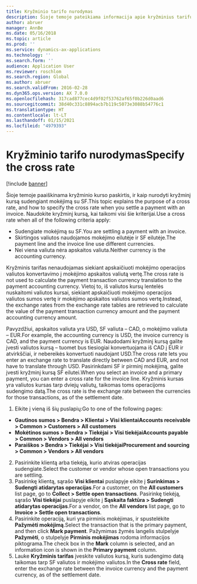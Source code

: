 ```yaml
---
title: Kryžminio tarifo nurodymas
description: Šioje temoje pateikiama informacija apie kryžminius tarifus programoje „Microsoft“ „Dynamics 365 Finance“.
author: abruer
manager: AnnBe
ms.date: 05/16/2018
ms.topic: article
ms.prod: ''
ms.service: dynamics-ax-applications
ms.technology: ''
ms.search.form: ''
audience: Application User
ms.reviewer: roschlom
ms.search.region: Global
ms.author: abruer
ms.search.validFrom: 2016-02-28
ms.dyn365.ops.version: AX 7.0.0
ms.openlocfilehash: 317cad877cec4d9f02f53762af65f0b226d0aad6
ms.sourcegitcommit: 38d40c331c8894acb7b119c5073e3088b54776c1
ms.translationtype: HT
ms.contentlocale: lt-LT
ms.lasthandoff: 01/15/2021
ms.locfileid: "4979393"
---
```

# <a name="specify-the-cross-rate"></a><span data-ttu-id="abf6b-103">Kryžminio tarifo nurodymas</span><span class="sxs-lookup"><span data-stu-id="abf6b-103">Specify the cross rate</span></span>

[!include [banner](../includes/banner.md)]

<span data-ttu-id="abf6b-104">Šioje temoje paaiškinama kryžminio kurso paskirtis, ir kaip nurodyti kryžminį kursą sudengiant mokėjimą su SF.</span><span class="sxs-lookup"><span data-stu-id="abf6b-104">This topic explains the purpose of a cross rate, and how to specify the cross rate when you settle a payment with an invoice.</span></span> <span data-ttu-id="abf6b-105">Naudokite kryžminį kursą, kai taikomi visi šie kriterijai.</span><span class="sxs-lookup"><span data-stu-id="abf6b-105">Use a cross rate when all of the following criteria apply:</span></span> 
-   <span data-ttu-id="abf6b-106">Sudengiate mokėjimą su SF.</span><span class="sxs-lookup"><span data-stu-id="abf6b-106">You are settling a payment with an invoice.</span></span> 
-   <span data-ttu-id="abf6b-107">Skirtingos valiutos naudojamos mokėjimo eilutėje ir SF eilutėje.</span><span class="sxs-lookup"><span data-stu-id="abf6b-107">The payment line and the invoice line use different currencies.</span></span> 
-   <span data-ttu-id="abf6b-108">Nei viena valiuta nėra apskaitos valiuta.</span><span class="sxs-lookup"><span data-stu-id="abf6b-108">Neither currency is the accounting currency.</span></span> 

<span data-ttu-id="abf6b-109">Kryžminis tarifas nenaudojamas siekiant apskaičiuoti mokėjimo operacijos valiutos konvertavimo į mokėjimo apskaitos valiutą vertę.</span><span class="sxs-lookup"><span data-stu-id="abf6b-109">The cross rate is not used to calculate the payment transaction currency translation to the payment accounting currency.</span></span> <span data-ttu-id="abf6b-110">Vietoj to, iš valiutos kursų lentelės nuskaitomi valiutos kursai, siekiant apskaičiuoti mokėjimo operacijos valiutos sumos vertę ir mokėjimo apskaitos valiutos sumos vertę.</span><span class="sxs-lookup"><span data-stu-id="abf6b-110">Instead, the exchange rates from the exchange rate tables are retrieved to calculate the value of the payment transaction currency amount and the payment accounting currency amount.</span></span> 

<span data-ttu-id="abf6b-111">Pavyzdžiui, apskaitos valiuta yra USD, SF valiuta – CAD, o mokėjimo valiuta – EUR.</span><span class="sxs-lookup"><span data-stu-id="abf6b-111">For example, the accounting currency is USD, the invoice currency is CAD, and the payment currency is EUR.</span></span> <span data-ttu-id="abf6b-112">Naudodami kryžminį kursą galite įvesti valiutos kursą – tuomet bus tiesiogiai konvertuojama iš CAD į EUR ir atvirkščiai, ir nebereikės konvertuoti naudojant USD.</span><span class="sxs-lookup"><span data-stu-id="abf6b-112">The cross rate lets you enter an exchange rate to translate directly between CAD and EUR, and not have to translate through USD.</span></span> <span data-ttu-id="abf6b-113">Pasirinkdami SF ir pirminį mokėjimą, galite įvesti kryžminį kursą SF eilutei.</span><span class="sxs-lookup"><span data-stu-id="abf6b-113">When you select an invoice and a primary payment, you can enter a cross rate for the invoice line.</span></span> <span data-ttu-id="abf6b-114">Kryžminis kursas yra valiutos kursas tarp dviejų valiutų, taikomas toms operacijoms sudengimo datą.</span><span class="sxs-lookup"><span data-stu-id="abf6b-114">The cross rate is the exchange rate between the currencies for those transactions, as of the settlement date.</span></span>

1.  <span data-ttu-id="abf6b-115">Eikite į vieną iš šių puslapių:</span><span class="sxs-lookup"><span data-stu-id="abf6b-115">Go to one of the following pages:</span></span>
- <span data-ttu-id="abf6b-116">**Gautinos sumos > Bendra > Klientai > Visi klientai**</span><span class="sxs-lookup"><span data-stu-id="abf6b-116">**Accounts receivable > Common > Customers > All customers**</span></span> 
- <span data-ttu-id="abf6b-117">**Mokėtinos sumos > Bendra > Tiekėjai > Visi tiekėjai**</span><span class="sxs-lookup"><span data-stu-id="abf6b-117">**Accounts payable > Common > Vendors > All vendors**</span></span> 
- <span data-ttu-id="abf6b-118">**Paraiškos > Bendra > Tiekėjai > Visi tiekėjai**</span><span class="sxs-lookup"><span data-stu-id="abf6b-118">**Procurement and sourcing > Common > Vendors > All vendors**</span></span>
2.  <span data-ttu-id="abf6b-119">Pasirinkite klientą arba tiekėją, kurio atviras operacijas sudengiate.</span><span class="sxs-lookup"><span data-stu-id="abf6b-119">Select the customer or vendor whose open transactions you are settling.</span></span> 
3.  <span data-ttu-id="abf6b-120">Pasirinkę klientą, sąrašo **Visi klientai** puslapyje eikite į **Surinkimas > Sudengti atidarytas operacijas**.</span><span class="sxs-lookup"><span data-stu-id="abf6b-120">For a customer, on the **All customers** list page, go to **Collect > Settle open transactions**.</span></span> <span data-ttu-id="abf6b-121">Pasirinkę tiekėją, sąrašo **Visi tiekėjai** puslapyje eikite į **Sąskaita faktūra > Sudengti atidarytas operacijas**.</span><span class="sxs-lookup"><span data-stu-id="abf6b-121">For a vendor, on the **All vendors** list page, go to **Invoice > Settle open transactions**.</span></span> 
4.  <span data-ttu-id="abf6b-122">Pasirinkite operaciją, kuri yra pirminis mokėjimas, ir spustelėkite **Pažymėti mokėjimą**.</span><span class="sxs-lookup"><span data-stu-id="abf6b-122">Select the transaction that is the primary payment, and then click **Mark payment**.</span></span> <span data-ttu-id="abf6b-123">Pažymimas žymės langelis stulpelyje **Pažymėti**, o stulpelyje **Pirminis mokėjimas** rodoma informacijos piktograma.</span><span class="sxs-lookup"><span data-stu-id="abf6b-123">The check box in the **Mark** column is selected, and an information icon is shown in the **Primary payment** column.</span></span> 
5.  <span data-ttu-id="abf6b-124">Lauke **Kryžminis tarifas** įveskite valiutos kursą, kuris sudengimo datą taikomas tarp SF valiutos ir mokėjimo valiutos.</span><span class="sxs-lookup"><span data-stu-id="abf6b-124">In the **Cross rate** field, enter the exchange rate between the invoice currency and the payment currency, as of the settlement date.</span></span> 
